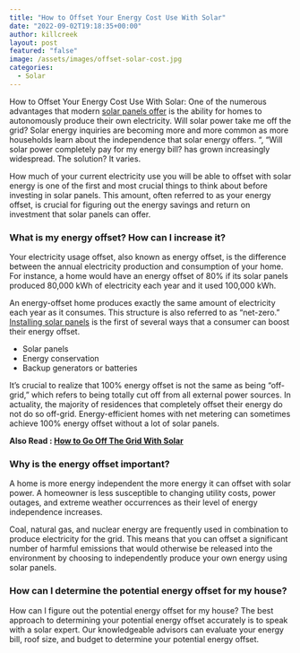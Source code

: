 ```yaml
---
title: "How to Offset Your Energy Cost Use With Solar"
date: "2022-09-02T19:18:35+00:00"
author: killcreek
layout: post
featured: "false"
image: /assets/images/offset-solar-cost.jpg
categories:
  - Solar
---
```


How to Offset Your Energy Cost Use With Solar: One of the numerous advantages that modern [solar panels offer](/what-are-the-pros-and-cons-of-solar-energy/) is the ability for homes to autonomously produce their own electricity. Will solar power take me off the grid? Solar energy inquiries are becoming more and more common as more households learn about the independence that solar energy offers. “, “Will solar power completely pay for my energy bill? has grown increasingly widespread. The solution? It varies.

How much of your current electricity use you will be able to offset with solar energy is one of the first and most crucial things to think about before investing in solar panels. This amount, often referred to as your energy offset, is crucial for figuring out the energy savings and return on investment that solar panels can offer.

### **What is my energy offset? How can I increase it?**

Your electricity usage offset, also known as energy offset, is the difference between the annual electricity production and consumption of your home. For instance, a home would have an energy offset of 80% if its solar panels produced 80,000 kWh of electricity each year and it used 100,000 kWh.

An energy-offset home produces exactly the same amount of electricity each year as it consumes. This structure is also referred to as “net-zero.” [Installing solar panels](/top-benefits-of-installing-solar-panels-on-your-home/) is the first of several ways that a consumer can boost their energy offset.

- Solar panels
- Energy conservation
- Backup generators or batteries

It’s crucial to realize that 100% energy offset is not the same as being “off-grid,” which refers to being totally cut off from all external power sources. In actuality, the majority of residences that completely offset their energy do not do so off-grid. Energy-efficient homes with net metering can sometimes achieve 100% energy offset without a lot of solar panels.

**Also Read : [How to Go Off The Grid With Solar](/how-to-go-off-the-grid-with-solar/)**

### **Why is the energy offset important?**

A home is more energy independent the more energy it can offset with solar power. A homeowner is less susceptible to changing utility costs, power outages, and extreme weather occurrences as their level of energy independence increases.

Coal, natural gas, and nuclear energy are frequently used in combination to produce electricity for the grid. This means that you can offset a significant number of harmful emissions that would otherwise be released into the environment by choosing to independently produce your own energy using solar panels.

### **How can I determine the potential energy offset for my house?**

How can I figure out the potential energy offset for my house? The best approach to determining your potential energy offset accurately is to speak with a solar expert. Our knowledgeable advisors can evaluate your energy bill, roof size, and budget to determine your potential energy offset.
